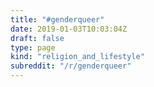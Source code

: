 ```yaml
---
title: "#genderqueer"
date: 2019-01-03T10:03:04Z
draft: false
type: page
kind: "religion_and_lifestyle"
subreddit: "/r/genderqueer"
---
```

